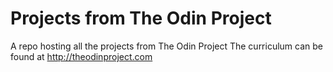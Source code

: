 # Projects from The Odin Project

A repo hosting all the projects from The Odin Project
The curriculum can be found at http://theodinproject.com
